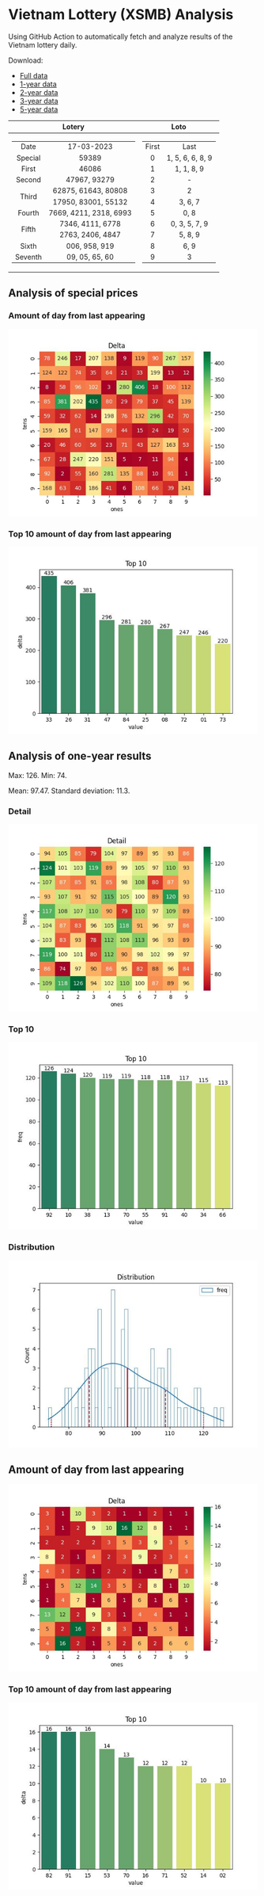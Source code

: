 # Vietnam Lottery (XSMB) Analysis

Using GitHub Action to automatically fetch and analyze results of the Vietnam lottery daily.

Download:

* [Full data](https://raw.githubusercontent.com/khiemdoan/vietnam-lottery-xsmb-analysis/main/results/xsmb.csv)
* [1-year data](https://raw.githubusercontent.com/khiemdoan/vietnam-lottery-xsmb-analysis/main/results/xsmb_1_year.csv)
* [2-year data](https://raw.githubusercontent.com/khiemdoan/vietnam-lottery-xsmb-analysis/main/results/xsmb_2_year.csv)
* [3-year data](https://raw.githubusercontent.com/khiemdoan/vietnam-lottery-xsmb-analysis/main/results/xsmb_3_year.csv)
* [5-year data](https://raw.githubusercontent.com/khiemdoan/vietnam-lottery-xsmb-analysis/main/results/xsmb_5_year.csv)

| Lotery      | Loto |
| :-----------: | :-----------: |
| <table><tr><td>Date</td><td>17-03-2023</td></tr><tr><td>Special</td><td>59389</td></tr><tr><td>First</td><td>46086</td></tr><tr><td>Second</td><td>47967, 93279</td></tr><tr><td rowspan="2">Third</td><td>62875, 61643, 80808</td></tr><tr><td>17950, 83001, 55132</td></tr><tr><td>Fourth</td><td>7669, 4211, 2318, 6993</td></tr><tr><td rowspan="2">Fifth</td><td>7346, 4111, 6778</td></tr><tr><td>2763, 2406, 4847</td></tr><tr><td>Sixth</td><td>006, 958, 919</td></tr><tr><td>Seventh</td><td>09, 05, 65, 60</td></tr></table> | <table><tr><td>First</td><td>Last</td></tr><tr><td>0</td><td>1, 5, 6, 6, 8, 9</td></tr><tr><td>1</td><td>1, 1, 8, 9</td></tr><tr><td>2</td><td>-</td></tr><tr><td>3</td><td>2</td></tr><tr><td>4</td><td>3, 6, 7</td></tr><tr><td>5</td><td>0, 8</td></tr><tr><td>6</td><td>0, 3, 5, 7, 9</td></tr><tr><td>7</td><td>5, 8, 9</td></tr><tr><td>8</td><td>6, 9</td></tr><tr><td>9</td><td>3</td></tr></table> |


<h2>Analysis of special prices</h2>

<h3>Amount of day from last appearing</h3>

![Delta](images/special_delta.jpg)

<h3>Top 10 amount of day from last appearing</h3>

![Delta top 10](images/special_delta_top_10.jpg)

<h2>Analysis of one-year results</h2>

Max: 126. Min: 74.

Mean: 97.47. Standard deviation: 11.3.

<h3>Detail</h3>

![Detail](images/heatmap.jpg)

<h3>Top 10</h3>

![Top 10](images/top-10.jpg)

<h3>Distribution</h3>

![Distribution](images/distribution.jpg)

<h2>Amount of day from last appearing</h2>

![Delta](images/delta.jpg)

<h3>Top 10 amount of day from last appearing</h3>

![Delta top 10](images/delta_top_10.jpg)
